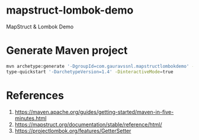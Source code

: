 # mapstruct-lombok-demo
MapStruct &amp; Lombok Demo

# Generate Maven project
```bash
mvn archetype:generate '-DgroupId=com.gauravssnl.mapstructlombokdemo' -DartifactId=mapstruct-lombok-demo -DarchetypeArtifactId=maven-arche
type-quickstart '-DarchetypeVersion=1.4' -DinteractiveMode=true
```

# References

1. https://maven.apache.org/guides/getting-started/maven-in-five-minutes.html 
2.  https://mapstruct.org/documentation/stable/reference/html/
3. https://projectlombok.org/features/GetterSetter